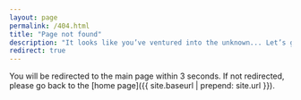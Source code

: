 ```yaml
---
layout: page
permalink: /404.html
title: "Page not found"
description: "It looks like you’ve ventured into the unknown... Let’s guide you back home."
redirect: true
---
```


You will be redirected to the main page within 3 seconds.
If not redirected, please go back to the [home page]({{ site.baseurl | prepend: site.url }}).
